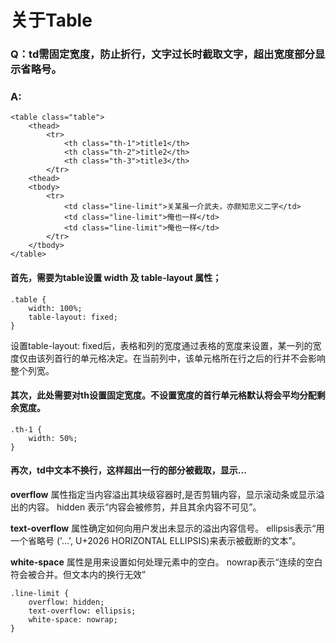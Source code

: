 # 关于Table
### Q：td需固定宽度，防止折行，文字过长时截取文字，超出宽度部分显示省略号。
### A:

    <table class="table">
        <thead>
            <tr>
                <th class="th-1">title1</th>
                <th class="th-2">title2</th>
                <th class="th-3">title3</th>
            </tr>
        <thead>
        <tbody>
            <tr>
                <td class="line-limit">关某虽一介武夫，亦颇知忠义二字</td>
                <td class="line-limit">俺也一样</td>
                <td class="line-limit">俺也一样</td>
            </tr>
        </tbody>
    </table>


#### 首先，需要为table设置 **width** 及 **table-layout** 属性；

    .table {
        width: 100%;
        table-layout: fixed;
    }

设置table-layout: fixed后，表格和列的宽度通过表格的宽度来设置，某一列的宽度仅由该列首行的单元格决定。在当前列中，该单元格所在行之后的行并不会影响整个列宽。

#### 其次，此处需要对th设置固定宽度。不设置宽度的首行单元格默认将会平均分配剩余宽度。

    .th-1 {
        width: 50%;
    }

#### 再次，td中文本不换行，这样超出一行的部分被截取，显示...

**overflow** 属性指定当内容溢出其块级容器时,是否剪辑内容，显示滚动条或显示溢出的内容。
hidden 表示“内容会被修剪，并且其余内容不可见”。

**text-overflow** 属性确定如何向用户发出未显示的溢出内容信号。
ellipsis表示“用一个省略号 ('…', U+2026 HORIZONTAL ELLIPSIS)来表示被截断的文本”。

**white-space** 属性是用来设置如何处理元素中的空白。
nowrap表示“连续的空白符会被合并。但文本内的换行无效”

    .line-limit {
        overflow: hidden;
        text-overflow: ellipsis;
        white-space: nowrap;
    }

